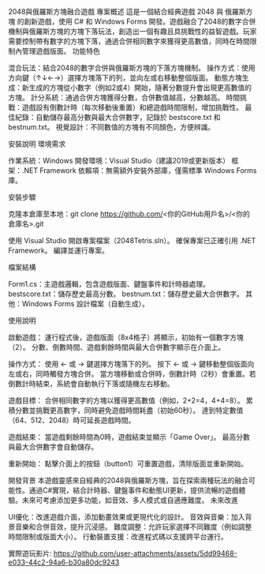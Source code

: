 2048與俄羅斯方塊融合遊戲
專案概述
這是一個結合經典遊戲 2048 與 俄羅斯方塊 的創新遊戲，使用 C# 和 Windows Forms 開發。遊戲融合了2048的數字合併機制與俄羅斯方塊的方塊下落玩法，創造出一個有趣且具挑戰性的益智遊戲。玩家需要控制帶有數字的方塊下落，通過合併相同數字來獲得更高數值，同時在時間限制內管理遊戲版面。
功能特色

混合玩法：結合2048的數字合併與俄羅斯方塊的下落方塊機制。
操作方式：使用方向鍵（↑↓←→）選擇方塊落下的列，並向左或右移動整個版面。
動態方塊生成：新生成的方塊從小數字（例如2或4）開始，隨著分數提升會出現更高數值的方塊。
計分系統：通過合併方塊獲得分數，合併數值越高，分數越高。
時間挑戰：遊戲設有倒數計時（每次移動後重置）和總遊戲時間限制，增加挑戰性。
最佳紀錄：自動儲存最高分數與最大合併數字，記錄於 bestscore.txt 和 bestnum.txt。
視覺設計：不同數值的方塊有不同顏色，方便辨識。

安裝說明
環境需求

作業系統：Windows
開發環境：Visual Studio（建議2019或更新版本）
框架：.NET Framework
依賴項：無需額外安裝外部庫，僅需標準 Windows Forms 庫。

安裝步驟

克隆本倉庫至本地：git clone https://github.com/<你的GitHub用戶名>/<你的倉庫名>.git


使用 Visual Studio 開啟專案檔案（2048Tetris.sln）。
確保專案已正確引用 .NET Framework。
編譯並運行專案。

檔案結構

Form1.cs：主遊戲邏輯，包含遊戲版面、鍵盤事件和計時器處理。
bestscore.txt：儲存歷史最高分數。
bestnum.txt：儲存歷史最大合併數字。
其他：Windows Forms 設計檔案（自動生成）。

使用說明

啟動遊戲：
運行程式後，遊戲版面（8x4格子）將顯示，初始有一個數字方塊（2）。
分數、倒數時間、遊戲剩餘時間與最大合併數字顯示在介面上。


操作方式：
使用 ← 或 → 鍵選擇方塊落下的列。
按下 ← 或 → 鍵移動整個版面向左或右，同時觸發方塊合併。
當方塊移動或合併時，倒數計時（2秒）會重置。若倒數計時結束，系統會自動執行下落或隨機左右移動。


遊戲目標：
合併相同數字的方塊以獲得更高數值（例如，2+2=4，4+4=8）。
累積分數並挑戰更高數字，同時避免遊戲時間耗盡（初始60秒）。
達到特定數值（64、512、2048）時可延長遊戲時間。


遊戲結束：
當遊戲剩餘時間為0時，遊戲結束並顯示「Game Over」。
最高分數與最大合併數字會自動儲存。


重新開始：
點擊介面上的按鈕（button1）可重置遊戲，清除版面並重新開始。


開發背景
本遊戲靈感來自經典的2048與俄羅斯方塊，旨在探索兩種玩法的融合可能性。通過C#實現，結合計時器、鍵盤事件和動態UI更新，提供流暢的遊戲體驗。未來可考慮添加更多功能，如音效、多人模式或自適應難度。
未來改進

UI優化：改進遊戲介面，添加動畫效果或更現代化的設計。
音效與音樂：加入背景音樂和合併音效，提升沉浸感。
難度調整：允許玩家選擇不同難度（例如調整時間限制或版面大小）。
行動裝置支援：改進程式碼以支援跨平台運行。


實際遊玩影片:
https://github.com/user-attachments/assets/5dd99468-e033-44c2-94a6-b30a80dc9243
